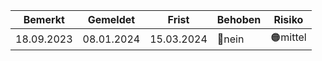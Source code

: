 |Bemerkt|Gemeldet|Frist|Behoben|Risiko|
|---|---|---|---|---|
|18.09.2023|08.01.2024|15.03.2024|🔴nein|🟠mittel|
